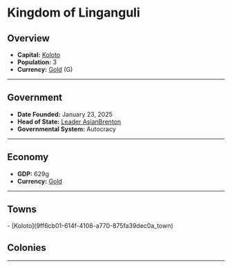 <!--UNDEDITED FILE, remove this entire line if this file has been edited!-->
# <!--NAME-->Kingdom of Linganguli<!--NAME-->

## Overview

- **Capital:** <!--CAPITAL_LINK-->[Koloto](9ff6cb01-614f-4108-a770-875fa39dec0a_town)<!--CAPITAL_LINK-->
- **Population:** <!--POPULATION-->3<!--POPULATION-->
- **Currency:** <!--CURRENCY_LINK-->[Gold](Gold_currency)<!--CURRENCY_LINK--> (<!--CURRENCY_ABV-->G<!--CURRENCY_ABV-->)

---

## Government

- **Date Founded:** <!--FOUNDED-->January 23, 2025<!--FOUNDED-->
- **Head of State:** <!--LEADER_TITLE_LINK-->[Leader AsianBrenton](AsianBrenton_user)<!--LEADER_TITLE_LINK-->
- **Governmental System:** <!--GOVERNMENT-->Autocracy<!--GOVERNMENT-->

---

## Economy

- **GDP:** <!--GDP-->629g<!--GDP-->
- **Currency:** <!--CURRENCY_LINK-->[Gold](Gold_currency)<!--CURRENCY_LINK-->

---

## Towns

<!--TOWNS-->- [Koloto](9ff6cb01-614f-4108-a770-875fa39dec0a_town)<!--TOWNS-->

## Colonies

<!--COLONIES--><!--COLONIES-->

---